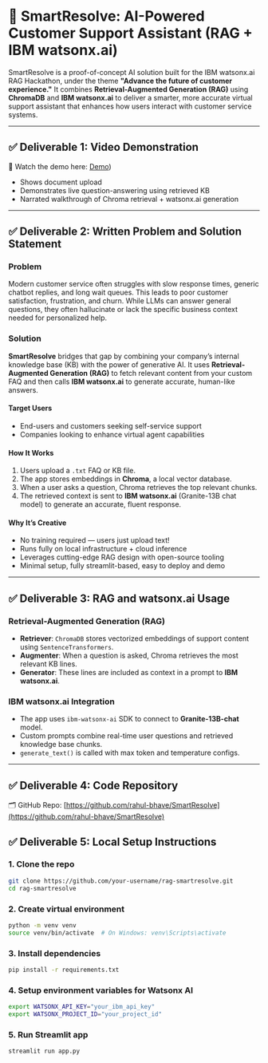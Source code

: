 # 🤖 SmartResolve: AI-Powered Customer Support Assistant (RAG + IBM watsonx.ai)

SmartResolve is a proof-of-concept AI solution built for the IBM watsonx.ai RAG Hackathon, under the theme **"Advance the future of customer experience."** It combines **Retrieval-Augmented Generation (RAG)** using **ChromaDB** and **IBM watsonx.ai** to deliver a smarter, more accurate virtual support assistant that enhances how users interact with customer service systems.

---

## ✅ Deliverable 1: Video Demonstration

🎥 Watch the demo here: [Demo](https://youtu.be/TS0Qy36nLio))

- Shows document upload
- Demonstrates live question-answering using retrieved KB
- Narrated walkthrough of Chroma retrieval + watsonx.ai generation

---

## ✅ Deliverable 2: Written Problem and Solution Statement

### Problem

Modern customer service often struggles with slow response times, generic chatbot replies, and long wait queues. This leads to poor customer satisfaction, frustration, and churn. While LLMs can answer general questions, they often hallucinate or lack the specific business context needed for personalized help.

### Solution

**SmartResolve** bridges that gap by combining your company’s internal knowledge base (KB) with the power of generative AI. It uses **Retrieval-Augmented Generation (RAG)** to fetch relevant content from your custom FAQ and then calls **IBM watsonx.ai** to generate accurate, human-like answers.

#### Target Users
- End-users and customers seeking self-service support
- Companies looking to enhance virtual agent capabilities

#### How It Works
1. Users upload a `.txt` FAQ or KB file.
2. The app stores embeddings in **Chroma**, a local vector database.
3. When a user asks a question, Chroma retrieves the top relevant chunks.
4. The retrieved context is sent to **IBM watsonx.ai** (Granite-13B chat model) to generate an accurate, fluent response.

#### Why It’s Creative
- No training required — users just upload text!
- Runs fully on local infrastructure + cloud inference
- Leverages cutting-edge RAG design with open-source tooling
- Minimal setup, fully streamlit-based, easy to deploy and demo

---

## ✅ Deliverable 3: RAG and watsonx.ai Usage

### Retrieval-Augmented Generation (RAG)

- **Retriever**: `ChromaDB` stores vectorized embeddings of support content using `SentenceTransformers`.
- **Augmenter**: When a question is asked, Chroma retrieves the most relevant KB lines.
- **Generator**: These lines are included as context in a prompt to **IBM watsonx.ai**.

### IBM watsonx.ai Integration

- The app uses `ibm-watsonx-ai` SDK to connect to **Granite-13B-chat** model.
- Custom prompts combine real-time user questions and retrieved knowledge base chunks.
- `generate_text()` is called with max token and temperature configs.

---

## ✅ Deliverable 4: Code Repository

🗂 GitHub Repo: [https://github.com/rahul-bhave/SmartResolve](https://github.com/rahul-bhave/SmartResolve)

## ✅ Deliverable 5: Local Setup Instructions

### 1. Clone the repo

```bash
git clone https://github.com/your-username/rag-smartresolve.git
cd rag-smartresolve
```
### 2. Create virtual environment

```bash
python -m venv venv
source venv/bin/activate  # On Windows: venv\Scripts\activate
```
### 3. Install dependencies

```bash
pip install -r requirements.txt
```
### 4. Setup environment variables for Watsonx AI

```bash
export WATSONX_API_KEY="your_ibm_api_key"
export WATSONX_PROJECT_ID="your_project_id"
```

### 5. Run Streamlit app
```bash
streamlit run app.py
```






